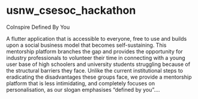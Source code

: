 # usnw_csesoc_hackathon

CoInspire
Defined By You

A flutter application that is accessible to everyone, free to use and builds upon a social business model that becomes self-sustaining. This mentorship platform branches the gap and provides the opportunity for industry professionals to volunteer their time in connecting with a young user base of high schoolers and university students struggling because of the structural barriers they face. Unlike the current institutional steps to eradicating the disadvantages these groups face, we provide a mentorship platform that is less intimidating, and completely focuses on personalisation, as our slogan emphasises “defined by you”….


